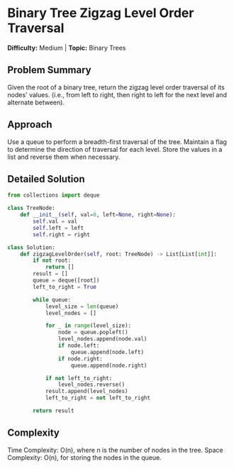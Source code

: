 # Binary Tree Zigzag Level Order Traversal

**Difficulty:** Medium  |  **Topic:** Binary Trees

## Problem Summary
Given the root of a binary tree, return the zigzag level order traversal of its nodes' values. (i.e., from left to right, then right to left for the next level and alternate between).

## Approach
Use a queue to perform a breadth-first traversal of the tree. Maintain a flag to determine the direction of traversal for each level. Store the values in a list and reverse them when necessary.

## Detailed Solution
```python
from collections import deque

class TreeNode:
    def __init__(self, val=0, left=None, right=None):
        self.val = val
        self.left = left
        self.right = right

class Solution:
    def zigzagLevelOrder(self, root: TreeNode) -> List[List[int]]:
        if not root:
            return []
        result = []
        queue = deque([root])
        left_to_right = True

        while queue:
            level_size = len(queue)
            level_nodes = []

            for _ in range(level_size):
                node = queue.popleft()
                level_nodes.append(node.val)
                if node.left:
                    queue.append(node.left)
                if node.right:
                    queue.append(node.right)

            if not left_to_right:
                level_nodes.reverse()
            result.append(level_nodes)
            left_to_right = not left_to_right

        return result
```

## Complexity
Time Complexity: O(n), where n is the number of nodes in the tree. Space Complexity: O(n), for storing the nodes in the queue.
